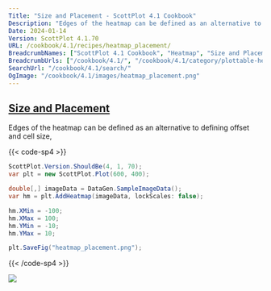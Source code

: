 ```yaml
---
Title: "Size and Placement - ScottPlot 4.1 Cookbook"
Description: "Edges of the heatmap can be defined as an alternative to defining offset and cell size,"
Date: 2024-01-14
Version: ScottPlot 4.1.70
URL: /cookbook/4.1/recipes/heatmap_placement/
BreadcrumbNames: ["ScottPlot 4.1 Cookbook", "Heatmap", "Size and Placement"]
BreadcrumbUrls: ["/cookbook/4.1/", "/cookbook/4.1/category/plottable-heatmap", "/cookbook/4.1/recipes/heatmap_placement/"]
SearchUrl: "/cookbook/4.1/search/"
OgImage: "/cookbook/4.1/images/heatmap_placement.png"
---
```


<h2><a id='size-and-placement' href='/cookbook/4.1/recipes/heatmap_placement/'>Size and Placement</a></h2>

Edges of the heatmap can be defined as an alternative to defining offset and cell size,

{{< code-sp4 >}}

```cs
ScottPlot.Version.ShouldBe(4, 1, 70);
var plt = new ScottPlot.Plot(600, 400);

double[,] imageData = DataGen.SampleImageData();
var hm = plt.AddHeatmap(imageData, lockScales: false);

hm.XMin = -100;
hm.XMax = 100;
hm.YMin = -10;
hm.YMax = 10;

plt.SaveFig("heatmap_placement.png");
```

{{< /code-sp4 >}}

<img src='../../images/heatmap_placement.png' class='d-block mx-auto my-5' />



